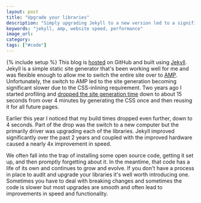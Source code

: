 ```yaml
---
layout: post
title: "Upgrade your libraries"
description: "Simply upgrading Jekyll to a new version led to a significant speed up in my blog's build time. Upgrade your libraries!"
keywords: "jekyll, amp, website speed, performance"
image_url:
category:
tags: ["#code"]
---
```

{% include setup %}
This blog is [hosted](https://github.com/dangoldin/blog.dangoldin.com) on GitHub and built using [Jekyll](https://jekyllrb.com/). Jekyll is a simple static site generator that's been working well for me and was flexible enough to allow me to switch the entire site over to [AMP](https://amp.dev/). Unfortunately, the switch to AMP led to the site generation becoming significant slower due to the CSS-inlining requirement. Two years ago I started profiling and [dropped the site generation time](http://dangoldin.com/2017/11/23/improving-jekyll-generation-speed-for-amp-pages/) down to about 15 seconds from over 4 minutes by generating the CSS once and then reusing it for all future pages.

Earlier this year I noticed that my build times dropped even further, down to 4 seconds. Part of the drop was the switch to a new computer but the primarily driver was upgrading each of the libraries. Jekyll improved significantly over the past 2 years and coupled with the improved hardware caused a nearly 4x improvement in speed.

We often fall into the trap of installing some open source code, getting it set up, and then promptly forgetting about it. In the meantime, that code has a life of its own and continues to grow and evolve. If you don't have a process in place to audit and upgrade your libraries it's well worth introducing one. Sometimes you have to deal with breaking changes and sometimes the code is slower but most upgrades are smooth and often lead to improvements in speed and functionality.
